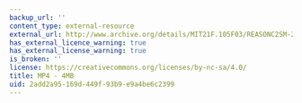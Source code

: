 ```yaml
---
backup_url: ''
content_type: external-resource
external_url: http://www.archive.org/details/MIT21F.105F03/REASONC2SM-220k.mp4
has_external_licence_warning: true
has_external_license_warning: true
is_broken: ''
license: https://creativecommons.org/licenses/by-nc-sa/4.0/
title: MP4 - 4MB
uid: 2add2a95-169d-449f-93b9-e9a4be6c2399
---
```

